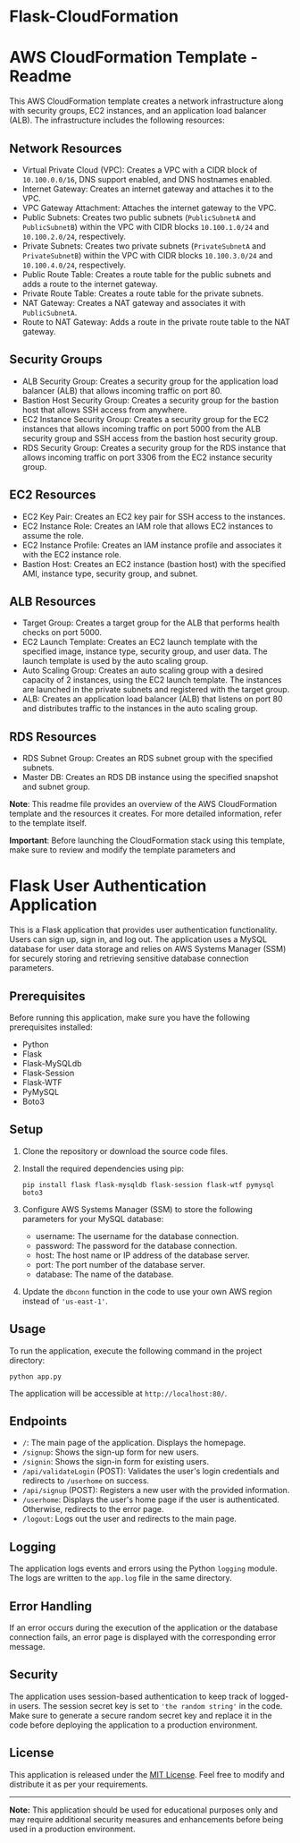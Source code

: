 # Flask-CloudFormation
# AWS CloudFormation Template - Readme

This AWS CloudFormation template creates a network infrastructure along with security groups, EC2 instances, and an application load balancer (ALB). The infrastructure includes the following resources:

## Network Resources
- Virtual Private Cloud (VPC): Creates a VPC with a CIDR block of `10.100.0.0/16`, DNS support enabled, and DNS hostnames enabled.
- Internet Gateway: Creates an internet gateway and attaches it to the VPC.
- VPC Gateway Attachment: Attaches the internet gateway to the VPC.
- Public Subnets: Creates two public subnets (`PublicSubnetA` and `PublicSubnetB`) within the VPC with CIDR blocks `10.100.1.0/24` and `10.100.2.0/24`, respectively.
- Private Subnets: Creates two private subnets (`PrivateSubnetA` and `PrivateSubnetB`) within the VPC with CIDR blocks `10.100.3.0/24` and `10.100.4.0/24`, respectively.
- Public Route Table: Creates a route table for the public subnets and adds a route to the internet gateway.
- Private Route Table: Creates a route table for the private subnets.
- NAT Gateway: Creates a NAT gateway and associates it with `PublicSubnetA`.
- Route to NAT Gateway: Adds a route in the private route table to the NAT gateway.

## Security Groups
- ALB Security Group: Creates a security group for the application load balancer (ALB) that allows incoming traffic on port 80.
- Bastion Host Security Group: Creates a security group for the bastion host that allows SSH access from anywhere.
- EC2 Instance Security Group: Creates a security group for the EC2 instances that allows incoming traffic on port 5000 from the ALB security group and SSH access from the bastion host security group.
- RDS Security Group: Creates a security group for the RDS instance that allows incoming traffic on port 3306 from the EC2 instance security group.

## EC2 Resources
- EC2 Key Pair: Creates an EC2 key pair for SSH access to the instances.
- EC2 Instance Role: Creates an IAM role that allows EC2 instances to assume the role.
- EC2 Instance Profile: Creates an IAM instance profile and associates it with the EC2 instance role.
- Bastion Host: Creates an EC2 instance (bastion host) with the specified AMI, instance type, security group, and subnet.

## ALB Resources
- Target Group: Creates a target group for the ALB that performs health checks on port 5000.
- EC2 Launch Template: Creates an EC2 launch template with the specified image, instance type, security group, and user data. The launch template is used by the auto scaling group.
- Auto Scaling Group: Creates an auto scaling group with a desired capacity of 2 instances, using the EC2 launch template. The instances are launched in the private subnets and registered with the target group.
- ALB: Creates an application load balancer (ALB) that listens on port 80 and distributes traffic to the instances in the auto scaling group.

## RDS Resources
- RDS Subnet Group: Creates an RDS subnet group with the specified subnets.
- Master DB: Creates an RDS DB instance using the specified snapshot and subnet group.

**Note**: This readme file provides an overview of the AWS CloudFormation template and the resources it creates. For more detailed information, refer to the template itself.

**Important**: Before launching the CloudFormation stack using this template, make sure to review and modify the template parameters and

# Flask User Authentication Application

This is a Flask application that provides user authentication functionality. Users can sign up, sign in, and log out. The application uses a MySQL database for user data storage and relies on AWS Systems Manager (SSM) for securely storing and retrieving sensitive database connection parameters.

## Prerequisites

Before running this application, make sure you have the following prerequisites installed:

- Python
- Flask
- Flask-MySQLdb
- Flask-Session
- Flask-WTF
- PyMySQL
- Boto3

## Setup

1. Clone the repository or download the source code files.

2. Install the required dependencies using pip:
   ```shell
   pip install flask flask-mysqldb flask-session flask-wtf pymysql boto3
   ```

3. Configure AWS Systems Manager (SSM) to store the following parameters for your MySQL database:
   - username: The username for the database connection.
   - password: The password for the database connection.
   - host: The host name or IP address of the database server.
   - port: The port number of the database server.
   - database: The name of the database.

4. Update the `dbconn` function in the code to use your own AWS region instead of `'us-east-1'`.

## Usage

To run the application, execute the following command in the project directory:

```shell
python app.py
```

The application will be accessible at `http://localhost:80/`.

## Endpoints

- `/`: The main page of the application. Displays the homepage.
- `/signup`: Shows the sign-up form for new users.
- `/signin`: Shows the sign-in form for existing users.
- `/api/validateLogin` (POST): Validates the user's login credentials and redirects to `/userhome` on success.
- `/api/signup` (POST): Registers a new user with the provided information.
- `/userhome`: Displays the user's home page if the user is authenticated. Otherwise, redirects to the error page.
- `/logout`: Logs out the user and redirects to the main page.

## Logging

The application logs events and errors using the Python `logging` module. The logs are written to the `app.log` file in the same directory.

## Error Handling

If an error occurs during the execution of the application or the database connection fails, an error page is displayed with the corresponding error message.

## Security

The application uses session-based authentication to keep track of logged-in users. The session secret key is set to `'the random string'` in the code. Make sure to generate a secure random secret key and replace it in the code before deploying the application to a production environment.

## License

This application is released under the [MIT License](https://opensource.org/licenses/MIT). Feel free to modify and distribute it as per your requirements.

---

**Note:** This application should be used for educational purposes only and may require additional security measures and enhancements before being used in a production environment.
